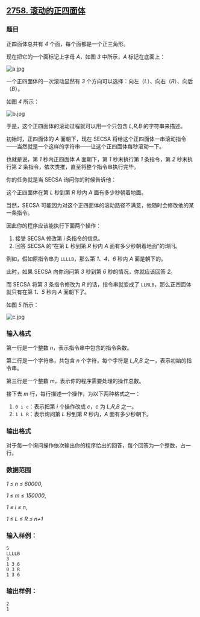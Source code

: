 ## [2758. 滚动的正四面体](https://www.acwing.com/problem/content/2760/)

### 题目

正四面体总共有 *4* 个面，每个面都是一个正三角形。

现在把它的一个面标记上字母 *A*，如图 *3* 中所示，*A* 标记在底面上：

 ![a.jpg](https://cdn.acwing.com/media/article/image/2020/11/05/19_3af4289f1f-a.jpg)

一个正四面体的一次滚动显然有 *3* 个方向可以选择：向左（*L*）、向右（*R*）、向后（*B*）。

如图 *4* 所示：

 ![b.jpg](https://cdn.acwing.com/media/article/image/2020/11/05/19_965693481f-b.jpg)

于是，这个正四面体的滚动过程就可以用一个只包含 *L,R,B* 的字符串来描述。

初始时，正四面体的 *A* 面朝下，现在 SECSA 将给这个正四面体一串滚动指令——当然就是一个这样的字符串——让这个正四面体每秒滚动一下。

也就是说，第 *1* 秒内正四面体 *A* 面朝下，第 *1* 秒末执行第 *1* 条指令，第 *2* 秒末执行第 *2* 条指令，依次类推，直至将整个指令串执行完毕。

你的任务就是当 SECSA 询问你的时候告诉他：

这个正四面体在第 *L* 秒到第 *R* 秒内 *A* 面有多少秒朝着地面。

当然，SECSA 可能因为对这个正四面体的滚动路径不满意，他随时会修改他的某一条指令。

因此你的程序应该能执行下面两个操作：

1. 接受 SECSA 修改第 *i* 条指令的信息。
2. 回答 SECSA 的“在第 *L* 秒到第 *R* 秒内 *A* 面有多少秒朝着地面”的询问。

例如，假如原指令串为 `LLLLB`，那么第 *1、4、6* 秒内 *A* 面是朝下的。

此时，如果 SECSA 向你询问第 *3* 秒到第 *6* 秒的情况，你就应该回答 *2*。

而 SECSA 将第 *3* 条指令修改为 *R* 的话，指令串就变成了 `LLRLB`，那么正四面体就只有在第 *1、5* 秒内 *A* 面朝下了。

如图 *5* 所示：

 ![c.jpg](https://cdn.acwing.com/media/article/image/2020/11/05/19_b2bd69841f-c.jpg)

### 输入格式

第一行是一个整数 *n*，表示指令串中包含的指令条数。

第二行是一个字符串，共包含 *n* 个字符，每个字符是 *L,R,B* 之一，表示初始的指令串。

第三行是一个整数 *m*，表示你的程序需要处理的操作总数。

接下去 *m* 行，每行描述一个操作，为以下两种格式之一：

1. `0 i c`：表示把第 *i* 个操作改成 *c*，*c* 为 *L,R,B* 之一。
2. `1 L R`：表示询问第 *L* 秒到第 *R* 秒内，*A* 面有多少秒朝下。

### 输出格式

对于每一个询问操作依次输出你的程序给出的回答，每个回答为一个整数，占一行。

### 数据范围

*1 ≤ n ≤ 60000*,

*1 ≤ m ≤ 150000*,

*1 ≤ i ≤ n*,

*1 ≤ L ≤ R ≤ n+1*

### 输入样例：

```
5
LLLLB
3
1 3 6
0 3 R
1 3 6
```

### 输出样例：

```
2
1
```

